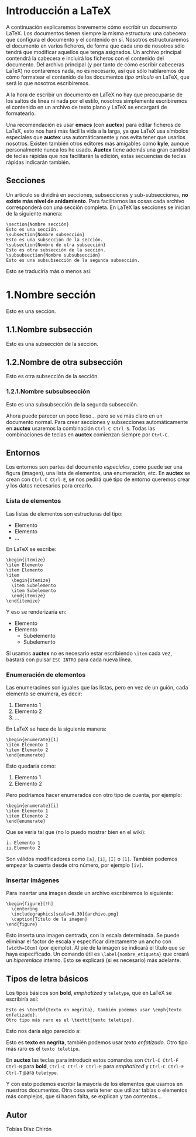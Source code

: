 # Introducción a LaTeX #

A continuación explicaremos brevemente cómo escribir un documento LaTeX. Los documentos tienen siempre la misma estructura: una cabecera que configura el documento y el contenido en sí. Nosotros estructuraremos el documento en varios ficheros, de forma que cada uno de nosotros sólo tendrá que modificar aquellos que tenga asignados. Un archivo principal contendrá la cabecera e incluirá los ficheros con el contenido del documento. Del archivo principal (y por tanto de cómo escribir cabeceras LaTeX) no contaremos nada, no es necesario, así que sólo hablaremos de cómo formatear el contenido de los documentos _tipo artículo_ en LaTeX, que será lo que nosotros escribiremos.

A la hora de escribir un documento en LaTeX no hay que preocuparse de los saltos de línea ni nada por el estilo, nosotros simplemente escribiremos el contenido en un archivo de texto plano y LaTeX se encargará de formatearlo.

Una recomendación es usar **emacs** (con **auctex**) para editar ficheros de LaTeX, esto nos hará más fácil la vida a la larga, ya que LaTeX usa símbolos especiales que **auctex** usa automáticamente y nos evita tener que usarlos nosotros. Existen también otros editores más amigables como **kyle**, aunque personalmente nunca los he usado. **Auctex** tiene además una gran cantidad de teclas rápidas que nos facilitarán la edición, estas secuencias de teclas rápidas indicarán también.

## Secciones ##
Un artículo se dividirá en secciones, subsecciones y sub-subsecciones, **no existe más nivel de anidamiento**. Para facilitarnos las cosas cada archivo corresponderá con una sección completa. En LaTeX las secciones se inician de la siguiente manera:
```
\section{Nombre sección}
Esto es una sección.
\subsection{Nombre subsección}
Esto es una subsección de la sección.
\subsection{Nombre de otra subsección}
Esto es otra subsección de la sección.
\subsubsection{Nombre subsubsección}
Esto es una subsubsección de la segunda subsección.
```

Esto se traduciría más o menos así:
# 1.Nombre sección #
Esto es una sección.
## 1.1.Nombre subsección ##
Esto es una subsección de la sección.
## 1.2.Nombre de otra subsección ##
Esto es otra subsección de la sección.
### 1.2.1.Nombre subsubsección ###
Esto es una subsubsección de la segunda subsección.

Ahora puede parecer un poco lioso... pero se ve más claro en un documento normal.
Para crear secciones y subsecciones automáticamente en **auctex** usaremos la combinación `Ctrl-C Ctrl-S`. Todas las combinaciones de teclas en **auctex** comienzan siempre por `Ctrl-C`.

## Entornos ##
Los entornos son partes del documento _especiales_, como puede ser una figura (imagen), una lista de elementos, una enumeración, etc. En **auctex** se crean con `Ctrl-C Ctrl-E`, se nos pedirá qué tipo de entorno queremos crear y los datos necesarios para crearlo.

### Lista de elementos ###
Las listas de elementos son estructuras del tipo:
  * Elemento
  * Elemento
  * ...

En LaTeX se escribe:
```
\begin{itemize}
\item Elemento
\item Elemento
\item
  \begin{itemize}
  \item Subelemento
  \item Subelemento
  \end{itemize}
\end{itemize}
```
Y eso se renderizaría en:
  * Elemento
  * Elemento
    * Subelemento
    * Subelemento

Si usamos **auctex** no es necesario estar escribiendo `\item` cada vez, bastará con pulsar `ESC INTRO` para cada nueva línea.

### Enumeración de elementos ###
Las enumeracines son iguales que las listas, pero en vez de un guión, cada elemento se enumera, es decir:
  1. Elemento 1
  1. Elemento 2
  1. ...

En LaTeX se hace de la siguiente manera:
```
\begin{enumerate}[1]
\item Elemento 1
\item Elemento 2
\end{enumerate}
```
Esto quedaría como:
  1. Elemento 1
  1. Elemento 2

Pero podríamos hacer enumerados con otro tipo de cuenta, por ejemplo:
```
\begin{enumerate}[i]
\item Elemento 1
\item Elemento 2
\end{enumerate}
```
Que se vería tal que (no lo puedo mostrar bien en el wiki):
```
i. Elemento 1
ii.Elemento 2
```

Son válidos modificadores como `[a]`, `[i]`, `[I]` o `[1]`. También podemos empezar la cuenta desde otro número, por ejemplo `[iv]`.

### Insertar imágenes ###
Para insertar una imagen desde un archivo escribiremos lo siguiente:
```
\begin{figure}[!h]
  \centering
  \includegraphics[scale=0.30]{archivo.png}
  \caption{Título de la imagen}
\end{figure}
```

Esto inserta una imagen centrada, con la escala determinada. Se puede eliminar el factor de escala y especificar directamente un ancho con `[width=10cm]` (por ejemplo). Al pie de la imagen se indicará el título que se haya especificado. Un comando útil es `\label{nombre_etiqueta}` que creará un _hiperenlace_ interno. Esto se explicará (si es necesario) más adelante.

## Tipos de letra básicos ##
Los tipos básicos son **bold**, _emphatized_ y `teletype`, que en LaTeX se escribiría así:
```
Esto es \textbf{texto en negrita}, también podemos usar \emph{texto enfatizado}.
Otro tipo más raro es el \texttt{texto teletipo}.
```

Esto nos daría algo parecido a:

Esto es **texto en negrita**, también podemos usar _texto enfatizado_.
Otro tipo más raro es el `texto teletipo`.

En **auctex** las teclas para introducir estos comandos son `Ctrl-C Ctrl-F Ctrl-B` para **bold**, `Ctrl-C Ctrl-F Ctrl-E` para _emphatized_ y `Ctrl-C Ctrl-F Ctrl-T` para `teletype`.


Y con esto podemos escribir la mayoría de los elementos que usamos en nuestros documentos. Otra cosa sería tener que utilizar tablas o elementos más complejos, que si hacen falta, se explican y tan contentos...

## Autor ##
Tobías Díaz Chirón